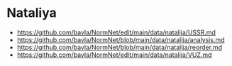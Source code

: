 # Nataliya

* https://github.com/bavla/NormNet/edit/main/data/natalija/USSR.md
* https://github.com/bavla/NormNet/blob/main/data/natalija/analysis.md
* https://github.com/bavla/NormNet/blob/main/data/natalija/reorder.md
* https://github.com/bavla/NormNet/edit/main/data/natalija/VUZ.md

